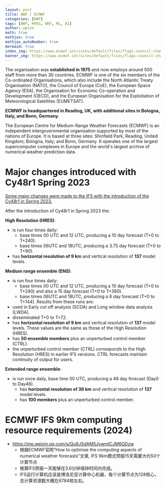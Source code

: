 ```yaml
---
layout: post
title: NWP | ECMWF
categories: [NWP]
tags: [NWP, MPAS, WRF, ML, AI]
author: wpsze
math: true
mathjax: true
mathjax_autoNumber: true
mermaid: true
index_img: https://www.ecmwf.int/sites/default/files/flags-council-chamber-650px.jpg
banner_img: https://www.ecmwf.int/sites/default/files/flags-council-chamber-650px.jpg
---
```


The organisation was **established in 1975** and now employs around 500 staff from more than 30 countries. ECMWF is one of the six members of the Co-ordinated Organisations, which also include the North Atlantic Treaty Organisation (NATO), the Council of Europe (CoE), the European Space Agency (ESA), the Organisation for Economic Co-operation and Development (OECD), and the European Organisation for the Exploitation of Meteorological Satellites (EUMETSAT).

**ECMWF is headquartered in Reading, UK, with additional sites in Bologna, Italy, and Bonn, Germany**.

The European Centre for Medium-Range Weather Forecasts (ECMWF) is an independent intergovernmental organisation supported by most of the nations of Europe. It is based at three sites: Shinfield Park, Reading, United Kingdom; Bologna, Italy; and Bonn, Germany. It operates one of the largest supercomputer complexes in Europe and the world's largest archive of numerical weather prediction data.

# Major changes introduced with Cy48r1 Spring 2023

[Some major changes were made to the IFS with the introduction of the Cy48r1 in Spring 2023.](https://confluence.ecmwf.int/display/FUG/Section+2.1.2+Model+Configurations)

After the introduction of  Cy48r1 in Spring 2023 the:

**High Resolution (HRES)**:

- is run four times daily:
  - base times 00 UTC and 12 UTC, producing a 10 day forecast (T+0 to T+240).
  - base times 06UTC and 18UTC, producing a 3.75 day forecast (T+0 to T+90).
- has **horizontal resolution of 9 km** and vertical resolution of **137** model levels.

**Medium range ensemble (ENS)**:

- is run four times daily:
  - base times 00 UTC and 12 UTC, producing a 10 day forecast (T+0 to T+240) and also a 15 day forecast (T+0 to T+360).
  - base times 06UTC and 18UTC, producing a 6 day forecast (T+0 to T+144). Results from these runs are:
- used in Early cut off analysis (SCDA) and Long window data analysis (LWDA).
- disseminated T+0 to T+72.
- has **horizontal resolution of 9 km** and vertical resolution of **137**  model levels.  These values are the same as those of the High Resolution (HRES).
- has **50 ensemble members** plus an unperturbed control member (CTRL).
- the unperturbed control member (CTRL) corresponds to the High Resolution (HRES) in earlier IFS versions.  CTRL forecasts maintain continuity of output for users.

**Extended range ensemble**:

- is run once daily, base time 00 UTC, producing a 46 day forecast (Day0 to Day46).
  - has **horizontal resolution of 36 km** and vertical resolution of **137** model levels.  
  - has **100 members** plus an unperturbed control member.

# ECMWF IFS 9km computing resource requirements (2024)

- <https://mp.weixin.qq.com/s/Qu8JSdAMSJywmlCJM6QDzw>
  - 根据ECMWF官网“How to optimise the computing aspects of numerical weather forecasts”文章, IFS 9km模式预报15天需要大约50个计算节点
  - 推算IFS预报一天能够在3.6分钟墙钟时间内完成。
  - IFS运行计算机应该是博洛尼亚计算中心机器，每个计算节点为128核心，总计算资源数大概在6784核左右。
